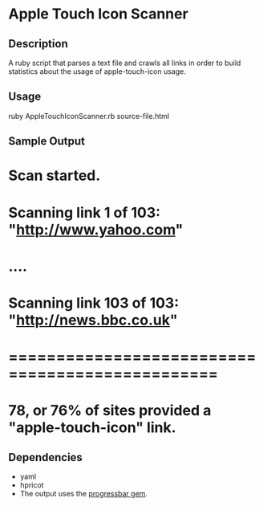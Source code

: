Apple Touch Icon Scanner
========================

Description
-----------

A ruby script that parses a text file and crawls all links in order to build statistics about the usage of apple-touch-icon usage.

Usage
-----

ruby AppleTouchIconScanner.rb source-file.html

Sample Output
-------------

# Scan started.
# Scanning link 1 of 103: "http://www.yahoo.com"
# ....
# Scanning link 103 of 103: "http://news.bbc.co.uk"
# ================================================
# 78, or 76% of sites provided a "apple-touch-icon" link.

Dependencies
------------

* yaml
* hpricot
* The output uses the [progressbar gem](http://gemcutter.org/gems/progressbar).
